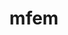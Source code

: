 ---
title: "mfem"
layout: cache
categories: [package, develop-2023-09-17]
meta: {"versions": ["4.5.2"], "compilers": ["cce@=15.0.1", "gcc@=10.3.0", "gcc@=11.1.0", "gcc@=7.3.1", "gcc@=7.5.0", "oneapi@=2023.2.0"], "oss": ["amzn2", "rhel8", "sle_hpc15", "ubuntu18.04", "ubuntu20.04"], "platforms": ["linux"], "targets": ["aarch64", "neoverse_n1", "ppc64le", "x86_64", "x86_64_v3", "x86_64_v4", "zen4"], "stacks": ["aws-isc", "aws-isc-aarch64", "data-vis-sdk", "e4s", "e4s-cray-rhel", "e4s-cray-sles", "e4s-oneapi", "e4s-power", "radiuss", "radiuss-aws", "radiuss-aws-aarch64", "root"], "num_specs": 21, "num_specs_by_stack": {"root": 21, "aws-isc-aarch64": 2, "radiuss-aws-aarch64": 4, "aws-isc": 2, "radiuss-aws": 3, "e4s-cray-rhel": 1, "radiuss": 1, "e4s-cray-sles": 1, "e4s-power": 2, "e4s-oneapi": 1, "data-vis-sdk": 1, "e4s": 3}}
spec_details: [{"hash": "w6so5xjbjj2h3qusztsie6jqbb73rl6r", "compiler": "gcc@=7.3.1", "versions": ["4.5.2"], "os": "amzn2", "platform": "linux", "target": "aarch64", "variants": ["~amgx", "build_system=generic", "~conduit", "~cuda", "~debug", "~examples", "~exceptions", "~fms", "~ginkgo", "~gnutls", "~gslib", "~hiop", "~lapack", "~libceed", "~libunwind", "+metis", "~miniapps", "~mpfr", "+mpi", "~netcdf", "~occa", "~openmp", "~petsc", "~pumi", "~raja", "~rocm", "~shared", "~slepc", "+static", "~strumpack", "~suite-sparse", "~sundials", "~superlu-dist", "~threadsafe", "timer=auto", "~umpire", "+zlib"], "stacks": ["root", "aws-isc-aarch64"], "size": "-", "tarball": "https://binaries.spack.io/develop-2023-09-17/build_cache/linux-amzn2-aarch64/gcc-7.3.1/mfem-4.5.2/linux-amzn2-aarch64-gcc-7.3.1-mfem-4.5.2-w6so5xjbjj2h3qusztsie6jqbb73rl6r.spack"}, {"hash": "qcjfsnqfncahdv54y2us7hovhtu3lz4i", "compiler": "gcc@=7.3.1", "versions": ["4.5.2"], "os": "amzn2", "platform": "linux", "target": "aarch64", "variants": ["~amgx", "build_system=generic", "~conduit", "~cuda", "~debug", "~examples", "~exceptions", "~fms", "~ginkgo", "~gnutls", "~gslib", "~hiop", "~lapack", "~libceed", "~libunwind", "+metis", "~miniapps", "~mpfr", "+mpi", "~netcdf", "~occa", "~openmp", "~petsc", "~pumi", "~raja", "~rocm", "~shared", "~slepc", "+static", "~strumpack", "~suite-sparse", "~sundials", "~superlu-dist", "~threadsafe", "timer=auto", "~umpire", "+zlib"], "stacks": ["radiuss-aws-aarch64", "root"], "size": "-", "tarball": "https://binaries.spack.io/develop-2023-09-17/build_cache/linux-amzn2-aarch64/gcc-7.3.1/mfem-4.5.2/linux-amzn2-aarch64-gcc-7.3.1-mfem-4.5.2-qcjfsnqfncahdv54y2us7hovhtu3lz4i.spack"}, {"hash": "ymncbonyofiwaodjwdu62nyayykokqp3", "compiler": "gcc@=7.3.1", "versions": ["4.5.2"], "os": "amzn2", "platform": "linux", "target": "aarch64", "variants": ["~amgx", "build_system=generic", "~conduit", "~cuda", "~debug", "~examples", "~exceptions", "~fms", "~ginkgo", "~gnutls", "~gslib", "~hiop", "~lapack", "~libceed", "~libunwind", "+metis", "~miniapps", "~mpfr", "+mpi", "~netcdf", "~occa", "~openmp", "+petsc", "~pumi", "~raja", "~rocm", "~shared", "~slepc", "+static", "~strumpack", "~suite-sparse", "+sundials", "+superlu-dist", "~threadsafe", "timer=auto", "~umpire", "+zlib"], "stacks": ["radiuss-aws-aarch64", "root"], "size": "-", "tarball": "https://binaries.spack.io/develop-2023-09-17/build_cache/linux-amzn2-aarch64/gcc-7.3.1/mfem-4.5.2/linux-amzn2-aarch64-gcc-7.3.1-mfem-4.5.2-ymncbonyofiwaodjwdu62nyayykokqp3.spack"}, {"hash": "c2keln4gyjy3syckfplv73j5qpq7lbjv", "compiler": "gcc@=7.3.1", "versions": ["4.5.2"], "os": "amzn2", "platform": "linux", "target": "neoverse_n1", "variants": ["~amgx", "build_system=generic", "~conduit", "~cuda", "~debug", "~examples", "~exceptions", "~fms", "~ginkgo", "~gnutls", "~gslib", "~hiop", "~lapack", "~libceed", "~libunwind", "+metis", "~miniapps", "~mpfr", "+mpi", "~netcdf", "~occa", "~openmp", "~petsc", "~pumi", "~raja", "~rocm", "~shared", "~slepc", "+static", "~strumpack", "~suite-sparse", "~sundials", "~superlu-dist", "~threadsafe", "timer=auto", "~umpire", "+zlib"], "stacks": ["radiuss-aws-aarch64", "root"], "size": "-", "tarball": "https://binaries.spack.io/develop-2023-09-17/build_cache/linux-amzn2-neoverse_n1/gcc-7.3.1/mfem-4.5.2/linux-amzn2-neoverse_n1-gcc-7.3.1-mfem-4.5.2-c2keln4gyjy3syckfplv73j5qpq7lbjv.spack"}, {"hash": "djwd2ncgrk34wv6e7xyxna4guws4a2ed", "compiler": "gcc@=7.3.1", "versions": ["4.5.2"], "os": "amzn2", "platform": "linux", "target": "neoverse_n1", "variants": ["~amgx", "build_system=generic", "~conduit", "~cuda", "~debug", "~examples", "~exceptions", "~fms", "~ginkgo", "~gnutls", "~gslib", "~hiop", "~lapack", "~libceed", "~libunwind", "+metis", "~miniapps", "~mpfr", "+mpi", "~netcdf", "~occa", "~openmp", "~petsc", "~pumi", "~raja", "~rocm", "~shared", "~slepc", "+static", "~strumpack", "~suite-sparse", "~sundials", "~superlu-dist", "~threadsafe", "timer=auto", "~umpire", "+zlib"], "stacks": ["root", "aws-isc-aarch64"], "size": "-", "tarball": "https://binaries.spack.io/develop-2023-09-17/build_cache/linux-amzn2-neoverse_n1/gcc-7.3.1/mfem-4.5.2/linux-amzn2-neoverse_n1-gcc-7.3.1-mfem-4.5.2-djwd2ncgrk34wv6e7xyxna4guws4a2ed.spack"}, {"hash": "6ekr3hq3iykgkk2igaoxxovc3q64bi5w", "compiler": "gcc@=7.3.1", "versions": ["4.5.2"], "os": "amzn2", "platform": "linux", "target": "neoverse_n1", "variants": ["~amgx", "build_system=generic", "~conduit", "~cuda", "~debug", "~examples", "~exceptions", "~fms", "~ginkgo", "~gnutls", "~gslib", "~hiop", "~lapack", "~libceed", "~libunwind", "+metis", "~miniapps", "~mpfr", "+mpi", "~netcdf", "~occa", "~openmp", "+petsc", "~pumi", "~raja", "~rocm", "~shared", "~slepc", "+static", "~strumpack", "~suite-sparse", "+sundials", "+superlu-dist", "~threadsafe", "timer=auto", "~umpire", "+zlib"], "stacks": ["radiuss-aws-aarch64", "root"], "size": "-", "tarball": "https://binaries.spack.io/develop-2023-09-17/build_cache/linux-amzn2-neoverse_n1/gcc-7.3.1/mfem-4.5.2/linux-amzn2-neoverse_n1-gcc-7.3.1-mfem-4.5.2-6ekr3hq3iykgkk2igaoxxovc3q64bi5w.spack"}, {"hash": "enaj5xzuwt3rk2zw5d7ogkflcjqf477y", "compiler": "gcc@=7.3.1", "versions": ["4.5.2"], "os": "amzn2", "platform": "linux", "target": "x86_64_v3", "variants": ["~amgx", "build_system=generic", "~conduit", "~cuda", "~debug", "~examples", "~exceptions", "~fms", "~ginkgo", "~gnutls", "~gslib", "~hiop", "~lapack", "~libceed", "~libunwind", "+metis", "~miniapps", "~mpfr", "+mpi", "~netcdf", "~occa", "~openmp", "~petsc", "~pumi", "~raja", "~rocm", "~shared", "~slepc", "+static", "~strumpack", "~suite-sparse", "~sundials", "~superlu-dist", "~threadsafe", "timer=auto", "~umpire", "+zlib"], "stacks": ["root", "aws-isc"], "size": "-", "tarball": "https://binaries.spack.io/develop-2023-09-17/build_cache/linux-amzn2-x86_64_v3/gcc-7.3.1/mfem-4.5.2/linux-amzn2-x86_64_v3-gcc-7.3.1-mfem-4.5.2-enaj5xzuwt3rk2zw5d7ogkflcjqf477y.spack"}, {"hash": "5m4ywwziu2ugqfqmfvzakdvaahvtsd2d", "compiler": "gcc@=7.3.1", "versions": ["4.5.2"], "os": "amzn2", "platform": "linux", "target": "x86_64_v3", "variants": ["~amgx", "build_system=generic", "~conduit", "~cuda", "~debug", "~examples", "~exceptions", "~fms", "~ginkgo", "~gnutls", "~gslib", "~hiop", "~lapack", "~libceed", "~libunwind", "+metis", "~miniapps", "~mpfr", "+mpi", "~netcdf", "~occa", "~openmp", "~petsc", "~pumi", "~raja", "~rocm", "~shared", "~slepc", "+static", "~strumpack", "~suite-sparse", "~sundials", "~superlu-dist", "~threadsafe", "timer=auto", "~umpire", "+zlib"], "stacks": ["root", "radiuss-aws"], "size": "-", "tarball": "https://binaries.spack.io/develop-2023-09-17/build_cache/linux-amzn2-x86_64_v3/gcc-7.3.1/mfem-4.5.2/linux-amzn2-x86_64_v3-gcc-7.3.1-mfem-4.5.2-5m4ywwziu2ugqfqmfvzakdvaahvtsd2d.spack"}, {"hash": "wb6k7tz5qaf5x4drhp3aeycf2aaxznpo", "compiler": "gcc@=7.3.1", "versions": ["4.5.2"], "os": "amzn2", "platform": "linux", "target": "x86_64_v3", "variants": ["~amgx", "build_system=generic", "~conduit", "~cuda", "~debug", "~examples", "~exceptions", "~fms", "~ginkgo", "~gnutls", "~gslib", "~hiop", "~lapack", "~libceed", "~libunwind", "+metis", "~miniapps", "~mpfr", "+mpi", "~netcdf", "~occa", "~openmp", "+petsc", "~pumi", "~raja", "~rocm", "~shared", "~slepc", "+static", "~strumpack", "~suite-sparse", "+sundials", "+superlu-dist", "~threadsafe", "timer=auto", "~umpire", "+zlib"], "stacks": ["root", "radiuss-aws"], "size": "-", "tarball": "https://binaries.spack.io/develop-2023-09-17/build_cache/linux-amzn2-x86_64_v3/gcc-7.3.1/mfem-4.5.2/linux-amzn2-x86_64_v3-gcc-7.3.1-mfem-4.5.2-wb6k7tz5qaf5x4drhp3aeycf2aaxznpo.spack"}, {"hash": "qoelxphav5vrw2pg23pp3c76afpoj5zc", "compiler": "gcc@=7.3.1", "versions": ["4.5.2"], "os": "amzn2", "platform": "linux", "target": "x86_64_v3", "variants": ["~amgx", "build_system=generic", "~conduit", "+cuda", "cuda_arch=70", "~debug", "~examples", "~exceptions", "~fms", "~ginkgo", "~gnutls", "~gslib", "~hiop", "~lapack", "~libceed", "~libunwind", "+metis", "~miniapps", "~mpfr", "+mpi", "~netcdf", "~occa", "~openmp", "~petsc", "~pumi", "~raja", "~rocm", "~shared", "~slepc", "+static", "~strumpack", "~suite-sparse", "~sundials", "~superlu-dist", "~threadsafe", "timer=auto", "~umpire", "+zlib"], "stacks": ["root", "aws-isc"], "size": "-", "tarball": "https://binaries.spack.io/develop-2023-09-17/build_cache/linux-amzn2-x86_64_v3/gcc-7.3.1/mfem-4.5.2/linux-amzn2-x86_64_v3-gcc-7.3.1-mfem-4.5.2-qoelxphav5vrw2pg23pp3c76afpoj5zc.spack"}, {"hash": "mlacjxqjsejlqicpbdbozv4nc2lbg52j", "compiler": "gcc@=7.3.1", "versions": ["4.5.2"], "os": "amzn2", "platform": "linux", "target": "x86_64_v3", "variants": ["~amgx", "build_system=generic", "~conduit", "+cuda", "cuda_arch=70", "~debug", "~examples", "~exceptions", "~fms", "~ginkgo", "~gnutls", "~gslib", "~hiop", "~lapack", "~libceed", "~libunwind", "+metis", "~miniapps", "~mpfr", "+mpi", "~netcdf", "~occa", "~openmp", "~petsc", "~pumi", "~raja", "~rocm", "~shared", "~slepc", "+static", "~strumpack", "~suite-sparse", "~sundials", "~superlu-dist", "~threadsafe", "timer=auto", "~umpire", "+zlib"], "stacks": ["root", "radiuss-aws"], "size": "-", "tarball": "https://binaries.spack.io/develop-2023-09-17/build_cache/linux-amzn2-x86_64_v3/gcc-7.3.1/mfem-4.5.2/linux-amzn2-x86_64_v3-gcc-7.3.1-mfem-4.5.2-mlacjxqjsejlqicpbdbozv4nc2lbg52j.spack"}, {"hash": "gzgxnpsp2aeaiabkckeat7t5quddx3lx", "compiler": "cce@=15.0.1", "versions": ["4.5.2"], "os": "rhel8", "platform": "linux", "target": "zen4", "variants": ["~amgx", "build_system=generic", "~conduit", "~cuda", "~debug", "~examples", "~exceptions", "~fms", "~ginkgo", "~gnutls", "~gslib", "~hiop", "~lapack", "~libceed", "~libunwind", "+metis", "~miniapps", "~mpfr", "+mpi", "~netcdf", "~occa", "~openmp", "~petsc", "~pumi", "~raja", "~rocm", "~shared", "~slepc", "+static", "~strumpack", "~suite-sparse", "~sundials", "~superlu-dist", "~threadsafe", "timer=auto", "~umpire", "+zlib"], "stacks": ["e4s-cray-rhel", "root"], "size": "-", "tarball": "https://binaries.spack.io/develop-2023-09-17/build_cache/linux-rhel8-zen4/cce-15.0.1/mfem-4.5.2/linux-rhel8-zen4-cce-15.0.1-mfem-4.5.2-gzgxnpsp2aeaiabkckeat7t5quddx3lx.spack"}, {"hash": "42ssjphhjmwqknfe6kpthwemdy4f5vox", "compiler": "gcc@=7.5.0", "versions": ["4.5.2"], "os": "ubuntu18.04", "platform": "linux", "target": "x86_64_v3", "variants": ["~amgx", "build_system=generic", "~conduit", "~cuda", "~debug", "~examples", "~exceptions", "~fms", "~ginkgo", "~gnutls", "~gslib", "~hiop", "~lapack", "~libceed", "~libunwind", "+metis", "~miniapps", "~mpfr", "+mpi", "~netcdf", "~occa", "~openmp", "~petsc", "~pumi", "~raja", "~rocm", "~shared", "~slepc", "+static", "~strumpack", "~suite-sparse", "~sundials", "~superlu-dist", "~threadsafe", "timer=auto", "~umpire", "+zlib"], "stacks": ["root", "radiuss"], "size": "-", "tarball": "https://binaries.spack.io/develop-2023-09-17/build_cache/linux-ubuntu18.04-x86_64_v3/gcc-7.5.0/mfem-4.5.2/linux-ubuntu18.04-x86_64_v3-gcc-7.5.0-mfem-4.5.2-42ssjphhjmwqknfe6kpthwemdy4f5vox.spack"}, {"hash": "g3kdkkqtwmclzvtbmtqwjz733556555s", "compiler": "gcc@=10.3.0", "versions": ["4.5.2"], "os": "sle_hpc15", "platform": "linux", "target": "x86_64_v4", "variants": ["~amgx", "build_system=generic", "~conduit", "~cuda", "~debug", "~examples", "~exceptions", "~fms", "~ginkgo", "~gnutls", "~gslib", "~hiop", "~lapack", "~libceed", "~libunwind", "+metis", "~miniapps", "~mpfr", "+mpi", "~netcdf", "~occa", "~openmp", "~petsc", "~pumi", "~raja", "~rocm", "~shared", "~slepc", "+static", "~strumpack", "~suite-sparse", "~sundials", "~superlu-dist", "~threadsafe", "timer=auto", "~umpire", "+zlib"], "stacks": ["e4s-cray-sles", "root"], "size": "-", "tarball": "https://binaries.spack.io/develop-2023-09-17/build_cache/linux-sle_hpc15-x86_64_v4/gcc-10.3.0/mfem-4.5.2/linux-sle_hpc15-x86_64_v4-gcc-10.3.0-mfem-4.5.2-g3kdkkqtwmclzvtbmtqwjz733556555s.spack"}, {"hash": "y3vtfb35gqdcsd5xqvzjtmhi7pq4n5vj", "compiler": "gcc@=11.1.0", "versions": ["4.5.2"], "os": "ubuntu20.04", "platform": "linux", "target": "ppc64le", "variants": ["~amgx", "build_system=generic", "~conduit", "+cuda", "cuda_arch=70", "~debug", "~examples", "~exceptions", "~fms", "~ginkgo", "~gnutls", "~gslib", "~hiop", "~lapack", "~libceed", "~libunwind", "+metis", "~miniapps", "~mpfr", "+mpi", "~netcdf", "~occa", "~openmp", "~petsc", "~pumi", "~raja", "~rocm", "~shared", "~slepc", "+static", "~strumpack", "~suite-sparse", "~sundials", "~superlu-dist", "~threadsafe", "timer=auto", "~umpire", "+zlib"], "stacks": ["root", "e4s-power"], "size": "-", "tarball": "https://binaries.spack.io/develop-2023-09-17/build_cache/linux-ubuntu20.04-ppc64le/gcc-11.1.0/mfem-4.5.2/linux-ubuntu20.04-ppc64le-gcc-11.1.0-mfem-4.5.2-y3vtfb35gqdcsd5xqvzjtmhi7pq4n5vj.spack"}, {"hash": "guqh4ocgye7hvihf2d63mx3fryvjpkes", "compiler": "gcc@=11.1.0", "versions": ["4.5.2"], "os": "ubuntu20.04", "platform": "linux", "target": "ppc64le", "variants": ["~amgx", "build_system=generic", "~conduit", "~cuda", "~debug", "~examples", "~exceptions", "~fms", "~ginkgo", "~gnutls", "~gslib", "~hiop", "~lapack", "~libceed", "~libunwind", "+metis", "~miniapps", "~mpfr", "+mpi", "~netcdf", "~occa", "~openmp", "~petsc", "~pumi", "~raja", "~rocm", "~shared", "~slepc", "+static", "~strumpack", "~suite-sparse", "~sundials", "~superlu-dist", "~threadsafe", "timer=auto", "~umpire", "+zlib"], "stacks": ["root", "e4s-power"], "size": "-", "tarball": "https://binaries.spack.io/develop-2023-09-17/build_cache/linux-ubuntu20.04-ppc64le/gcc-11.1.0/mfem-4.5.2/linux-ubuntu20.04-ppc64le-gcc-11.1.0-mfem-4.5.2-guqh4ocgye7hvihf2d63mx3fryvjpkes.spack"}, {"hash": "7pdelqwfuwsy4dgaxvn3hqbepwxyeraf", "compiler": "oneapi@=2023.2.0", "versions": ["4.5.2"], "os": "ubuntu20.04", "platform": "linux", "target": "x86_64", "variants": ["~amgx", "build_system=generic", "~conduit", "~cuda", "~debug", "~examples", "~exceptions", "~fms", "~ginkgo", "~gnutls", "~gslib", "~hiop", "~lapack", "~libceed", "~libunwind", "+metis", "~miniapps", "~mpfr", "+mpi", "~netcdf", "~occa", "~openmp", "~petsc", "~pumi", "~raja", "~rocm", "~shared", "~slepc", "+static", "~strumpack", "~suite-sparse", "~sundials", "~superlu-dist", "~threadsafe", "timer=auto", "~umpire", "+zlib"], "stacks": ["root", "e4s-oneapi"], "size": "-", "tarball": "https://binaries.spack.io/develop-2023-09-17/build_cache/linux-ubuntu20.04-x86_64/oneapi-2023.2.0/mfem-4.5.2/linux-ubuntu20.04-x86_64-oneapi-2023.2.0-mfem-4.5.2-7pdelqwfuwsy4dgaxvn3hqbepwxyeraf.spack"}, {"hash": "wrqntxqmn7pgwdyqhwuxpx46shtarujf", "compiler": "gcc@=11.1.0", "versions": ["4.5.2"], "os": "ubuntu20.04", "platform": "linux", "target": "x86_64_v3", "variants": ["~amgx", "build_system=generic", "+conduit", "~cuda", "~debug", "~examples", "+exceptions", "+fms", "~ginkgo", "~gnutls", "~gslib", "~hiop", "~lapack", "~libceed", "~libunwind", "+metis", "~miniapps", "~mpfr", "+mpi", "~netcdf", "~occa", "~openmp", "~petsc", "~pumi", "~raja", "~rocm", "+shared", "~slepc", "+static", "~strumpack", "~suite-sparse", "~sundials", "~superlu-dist", "~threadsafe", "timer=auto", "~umpire", "+zlib"], "stacks": ["root", "data-vis-sdk"], "size": "-", "tarball": "https://binaries.spack.io/develop-2023-09-17/build_cache/linux-ubuntu20.04-x86_64_v3/gcc-11.1.0/mfem-4.5.2/linux-ubuntu20.04-x86_64_v3-gcc-11.1.0-mfem-4.5.2-wrqntxqmn7pgwdyqhwuxpx46shtarujf.spack"}, {"hash": "qnkrdsuby6hmjen77alj2cwfwztw5mfu", "compiler": "gcc@=11.1.0", "versions": ["4.5.2"], "os": "ubuntu20.04", "platform": "linux", "target": "x86_64_v3", "variants": ["~amgx", "build_system=generic", "~conduit", "+cuda", "cuda_arch=80", "~debug", "~examples", "~exceptions", "~fms", "~ginkgo", "~gnutls", "~gslib", "~hiop", "~lapack", "~libceed", "~libunwind", "+metis", "~miniapps", "~mpfr", "+mpi", "~netcdf", "~occa", "~openmp", "~petsc", "~pumi", "~raja", "~rocm", "~shared", "~slepc", "+static", "~strumpack", "~suite-sparse", "~sundials", "~superlu-dist", "~threadsafe", "timer=auto", "~umpire", "+zlib"], "stacks": ["root", "e4s"], "size": "-", "tarball": "https://binaries.spack.io/develop-2023-09-17/build_cache/linux-ubuntu20.04-x86_64_v3/gcc-11.1.0/mfem-4.5.2/linux-ubuntu20.04-x86_64_v3-gcc-11.1.0-mfem-4.5.2-qnkrdsuby6hmjen77alj2cwfwztw5mfu.spack"}, {"hash": "xsu6esph4pkdu3ggffbhyvqd6555drer", "compiler": "gcc@=11.1.0", "versions": ["4.5.2"], "os": "ubuntu20.04", "platform": "linux", "target": "x86_64_v3", "variants": ["~amgx", "build_system=generic", "~conduit", "~cuda", "~debug", "~examples", "~exceptions", "~fms", "~ginkgo", "~gnutls", "~gslib", "~hiop", "~lapack", "~libceed", "~libunwind", "+metis", "~miniapps", "~mpfr", "+mpi", "~netcdf", "~occa", "~openmp", "~petsc", "~pumi", "~raja", "~rocm", "~shared", "~slepc", "+static", "~strumpack", "~suite-sparse", "~sundials", "~superlu-dist", "~threadsafe", "timer=auto", "~umpire", "+zlib"], "stacks": ["root", "e4s"], "size": "-", "tarball": "https://binaries.spack.io/develop-2023-09-17/build_cache/linux-ubuntu20.04-x86_64_v3/gcc-11.1.0/mfem-4.5.2/linux-ubuntu20.04-x86_64_v3-gcc-11.1.0-mfem-4.5.2-xsu6esph4pkdu3ggffbhyvqd6555drer.spack"}, {"hash": "zqmwgx5hn5ybie72nikwzvdekovosuwa", "compiler": "gcc@=11.1.0", "versions": ["4.5.2"], "os": "ubuntu20.04", "platform": "linux", "target": "x86_64_v3", "variants": ["amdgpu_target=gfx90a", "~amgx", "build_system=generic", "~conduit", "~cuda", "~debug", "~examples", "~exceptions", "~fms", "~ginkgo", "~gnutls", "~gslib", "~hiop", "~lapack", "~libceed", "~libunwind", "+metis", "~miniapps", "~mpfr", "+mpi", "~netcdf", "~occa", "~openmp", "~petsc", "~pumi", "~raja", "+rocm", "~shared", "~slepc", "+static", "~strumpack", "~suite-sparse", "~sundials", "~superlu-dist", "~threadsafe", "timer=auto", "~umpire", "+zlib"], "stacks": ["root", "e4s"], "size": "-", "tarball": "https://binaries.spack.io/develop-2023-09-17/build_cache/linux-ubuntu20.04-x86_64_v3/gcc-11.1.0/mfem-4.5.2/linux-ubuntu20.04-x86_64_v3-gcc-11.1.0-mfem-4.5.2-zqmwgx5hn5ybie72nikwzvdekovosuwa.spack"}]
---